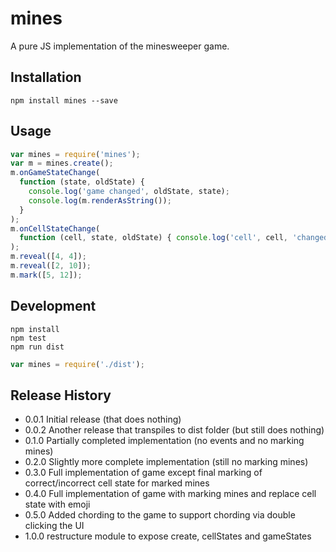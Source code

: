 # mines

A pure JS implementation of the minesweeper game.

## Installation

```
npm install mines --save
```

## Usage

```javascript
var mines = require('mines');
var m = mines.create();
m.onGameStateChange(
  function (state, oldState) {
    console.log('game changed', oldState, state);
    console.log(m.renderAsString());
  }
);
m.onCellStateChange(
  function (cell, state, oldState) { console.log('cell', cell, 'changed from', oldState, 'to', state); }
);
m.reveal([4, 4]);
m.reveal([2, 10]);
m.mark([5, 12]);
```

## Development

```
npm install
npm test
npm run dist
```

```javascript
var mines = require('./dist');
```

## Release History

* 0.0.1 Initial release (that does nothing)
* 0.0.2 Another release that transpiles to dist folder (but still does nothing)
* 0.1.0 Partially completed implementation (no events and no marking mines)
* 0.2.0 Slightly more complete implementation (still no marking mines)
* 0.3.0 Full implementation of game except final marking of correct/incorrect cell state for marked mines
* 0.4.0 Full implementation of game with marking mines and replace cell state with emoji
* 0.5.0 Added chording to the game to support chording via double clicking the UI
* 1.0.0 restructure module to expose create, cellStates and gameStates

